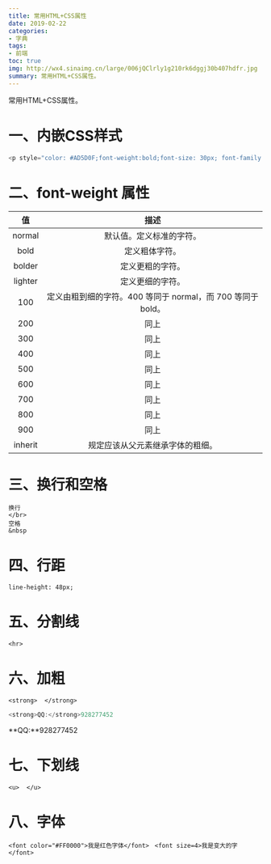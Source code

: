 ```yaml
---
title: 常用HTML+CSS属性
date: 2019-02-22
categories:
- 字典
tags:
- 前端
toc: true
img: http://wx4.sinaimg.cn/large/006jQClrly1g210rk6dggj30b407hdfr.jpg
summary: 常用HTML+CSS属性。
---
```


常用HTML+CSS属性。<!-- more -->
# 一、内嵌CSS样式
```js
<p style="color: #AD5D0F;font-weight:bold;font-size: 30px; font-family: '宋体';" align="center">内联样式</p>
```
# 二、font-weight 属性
|值|描述|
|:---:|:---:|
|normal	|默认值。定义标准的字符。|
|bold|	定义粗体字符。|
|bolder	|定义更粗的字符。|
|lighter	|定义更细的字符。|
|100|定义由粗到细的字符。400 等同于 normal，而 700 等同于 bold。
|200|  同上
|300|同上
|400|同上
|500|同上
|600   | 同上        
|700|同上
|800|同上
|900 |同上
|inherit|	规定应该从父元素继承字体的粗细。|


# 三、换行和空格
```
换行
</br> 
空格
&nbsp
```
# 四、行距
```
line-height: 48px;
```
# 五、分割线
```
<hr>
```
# 六、加粗
`<strong>  </strong>`
```js
<strong>QQ:</strong>928277452
```
**QQ:**928277452
# 七、下划线
`<u>  </u>`

# 八、字体
`<font color="#FF0000">我是红色字体</font> `
`<font size=4>我是变大的字</font>`